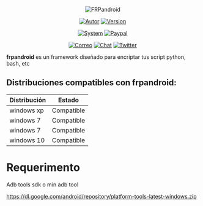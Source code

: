 <p align="center">
<img src="http://imgfz.com/i/nWUJRCz.png" title="FRPandroid">
</p>

<p align="center">
<a href="https://github.com/drandroidsv/Frptools-linux"><img title="Autor" src="https://img.shields.io/badge/Author-MasTerSv-blue?style=for-the-badge&logo=github"></a>
<a href=""><img title="Version" src="https://img.shields.io/badge/Version-2.0-red?style=for-the-badge&logo="></a>
</p>

<p align="center">
<a href=""><img title="System" src="https://img.shields.io/badge/Supported%20OS-Windows-orange?style=for-the-badge&logo=linux"></a>
<a href="https://www.paypal.com/paypalme/drandroidsv"><img title="Paypal" src="https://img.shields.io/badge/Donate-PayPal-green.svg?style=for-the-badge&logo=paypal"></a>
</p>

<p align="center">
<a href="mailto:Master.hdez@gmail.com"><img title="Correo" src="https://img.shields.io/badge/Correo-master.hdez@gmail.com-blueviolet?style=for-the-badge&logo=gmai"></a>
<a href="https://t.me/joinchat/AAAAAETqm9bQH0uFopDJsQ"><img title="Chat" src="https://img.shields.io/badge/CHAT-TELEGRAM-blue?style=for-the-badge&logo=telegram"></a>
<a href="https://twitter.com/MASTERSV19"><img title="Twitter" src="https://img.shields.io/badge/CHAT-TWITTER-blue?style=for-the-badge&logo=twitter"></a>
</p>

**frpandroid** es un framework diseñado para encriptar tus script python, bash, etc


## Distribuciones compatibles con frpandroid:

| Distribución |   Estado      |
|--------------|---------------| 
| windows xp   | Compatible    |
| windows 7    | Compatible    |
| windows 7    | Compatible    |
| windows 10   | Compatible    |



# Requerimento

Adb tools sdk o min adb tool

https://dl.google.com/android/repository/platform-tools-latest-windows.zip


